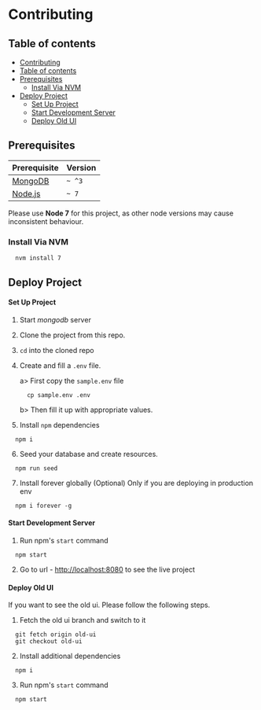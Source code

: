 # Contributing

## Table of contents

  * [Contributing](#contributing)
  * [Table of contents](#table-of-contents)
  * [Prerequisites](#prerequisites)
    * [Install Via NVM](#install-via-nvm)
  * [Deploy Project](#deploy-project)
    * [Set Up Project](#set-up-project)
    * [Start Development Server](#start-development-server)
    * [Deploy Old UI](#deploy-old-ui)

## Prerequisites

| Prerequisite                                | Version |
| ------------------------------------------- | ------- |
| [MongoDB](http://www.mongodb.org/downloads) | `~ ^3`  |
| [Node.js](http://nodejs.org)                | `~ 7`   |

Please use **Node 7** for this project, as other node versions may cause
inconsistent behaviour.

 ### Install Via NVM
 ```shell
   nvm install 7
 ```

## Deploy Project

 #### Set Up Project

  1. Start *mongodb* server

  2. Clone the project from this repo.

  3. `cd` into the cloned repo

  4. Create and fill a `.env` file.

     a> First copy the `sample.env` file

        ```shell
          cp sample.env .env
        ```

     b> Then fill it up with appropriate values.

  5. Install `npm` dependencies

  ```shell
    npm i
  ```

  6. Seed your database and create resources.

  ```shell
    npm run seed
  ```

  7. Install forever globally
 (Optional) Only if you are deploying in production env

  ```shell
    npm i forever -g
  ```

 #### Start Development Server

  1. Run npm's `start` command

  ```shell
    npm start
  ```

  2. Go to url - [http://localhost:8080](http://localhost:8080) to see the live project

 #### Deploy Old UI
 If you want to see the old ui. Please follow the following steps.

  1. Fetch the old ui branch and switch to it

  ```shell
    git fetch origin old-ui
    git checkout old-ui
  ```

  2. Install additional dependencies

  ```shell
    npm i
  ```
  3. Run npm's `start` command

  ```shell
    npm start
  ```
